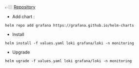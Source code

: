 👉🏼 [Repository]()

- Add chart :
```shell
helm repo add grafana https://grafana.github.io/helm-charts
```

- Install
```shell
helm install -f values.yaml loki grafana/loki -n monitoring
```


- Upgrade
```shell
helm ugrade -f values.yaml loki grafana/loki -n monitoring
```